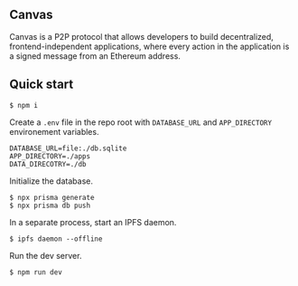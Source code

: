## Canvas

Canvas is a P2P protocol that allows developers to build
decentralized, frontend-independent applications, where every action
in the application is a signed message from an Ethereum address.

## Quick start

```
$ npm i
```

Create a `.env` file in the repo root with `DATABASE_URL` and `APP_DIRECTORY` environement variables.

```
DATABASE_URL=file:./db.sqlite
APP_DIRECTORY=./apps
DATA_DIRECOTRY=./db
```

Initialize the database.

```
$ npx prisma generate
$ npx prisma db push
```

In a separate process, start an IPFS daemon.

```
$ ipfs daemon --offline
```

Run the dev server.

```
$ npm run dev
```
